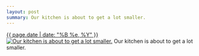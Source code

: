 ```yaml
---
layout: post
summary: Our kitchen is about to get a lot smaller.
---
```


<p>
  <time><a href="/311">{{ page.date | date: "%B %e, %Y" }}</a></time>
  <a href="/311"><img src="{{ site.assets_url }}/311-640.jpg" srcset="{{ site.assets_url }}/311-1280.jpg 1280w, {{ site.assets_url }}/311-960.jpg 960w, {{ site.assets_url }}/311-640.jpg 640w, {{ site.assets_url }}/311-320.jpg 320w" sizes="(min-width: 700px) 50vw, calc(100vw - 2rem)" alt="Our kitchen is about to get a lot smaller." /></a>
  <span>Our kitchen is about to get a lot smaller.</span>
</p>
